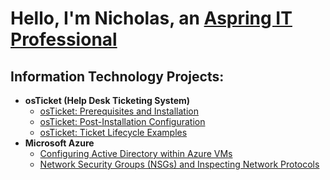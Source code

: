 <h1>Hello, I'm Nicholas, an <a href="https://linkedin.com/in/"> Aspring IT Professional</a></h1>

<h2> Information Technology Projects:</h2>

- <b>osTicket (Help Desk Ticketing System)</b>
  - [osTicket: Prerequisites and Installation](https://github.com/NicholasHundley/osticket-prereqs)
  - [osTicket: Post-Installation Configuration](https://github.com/NicholasHundley/post-install-config)
  - [osTicket: Ticket Lifecycle Examples](https://github.com/NicholasHundley/ticket-lifecycle)
- <b>Microsoft Azure</b>
  - [Configuring Active Directory within Azure VMs](https://github.com/NicholasHundley/configure-ad)
  - [Network Security Groups (NSGs) and Inspecting Network Protocols](https://github.com/NicholasHundley/azure-network-protocols)
